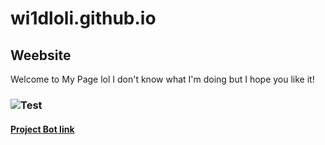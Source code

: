 # **wi1dloli.github.io**
## Weebsite

Welcome to My Page lol I don't know what I'm doing but I hope you like it!
### ![Test](https://wallpaperaccess.com/full/6664381.jpg)
#### [Project Bot link](https://github.com/AkioOrg/Akio2.0)
